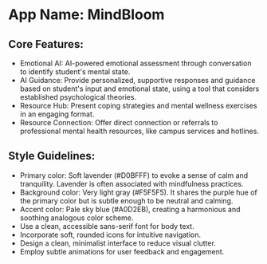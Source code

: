 # **App Name**: MindBloom

## Core Features:

- Emotional AI: AI-powered emotional assessment through conversation to identify student's mental state.
- AI Guidance: Provide personalized, supportive responses and guidance based on student's input and emotional state, using a tool that considers established psychological theories.
- Resource Hub: Present coping strategies and mental wellness exercises in an engaging format.
- Resource Connection: Offer direct connection or referrals to professional mental health resources, like campus services and hotlines.

## Style Guidelines:

- Primary color: Soft lavender (#D0BFFF) to evoke a sense of calm and tranquility. Lavender is often associated with mindfulness practices.
- Background color: Very light gray (#F5F5F5). It shares the purple hue of the primary color but is subtle enough to be neutral and calming.
- Accent color: Pale sky blue (#A0D2EB), creating a harmonious and soothing analogous color scheme.
- Use a clean, accessible sans-serif font for body text.
- Incorporate soft, rounded icons for intuitive navigation.
- Design a clean, minimalist interface to reduce visual clutter.
- Employ subtle animations for user feedback and engagement.